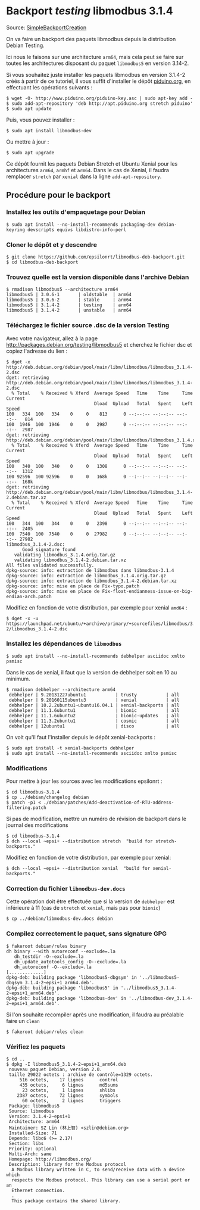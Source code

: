 # Backport _testing_ libmodbus 3.1.4

Source: [SimpleBackportCreation](https://wiki.debian.org/fr/SimpleBackportCreation)

On va faire un backport des paquets  libmodbus depuis la distribution Debian 
Testing.  

Ici nous le faisons sur une architecture `arm64`, mais cela peut se faire sur 
toutes les architectures disposant du paquet `libmodbus5` en version 3.14-2.

Si vous souhaitez juste installer les paquets libmodbus en version 3.1.4-2 créés à 
partir de ce tutoriel, il vous suffit d'installer le dépôt 
[piduino.org](http://apt.piduino.org), en effectuant les opérations suivants :

    $ wget -O- http://www.piduino.org/piduino-key.asc | sudo apt-key add -
    $ sudo add-apt-repository 'deb http://apt.piduino.org stretch piduino'
    $ sudo apt update

Puis, vous pouvez installer :

    $ sudo apt install libmodbus-dev

Ou mettre à jour :

    $ sudo apt upgrade

Ce dépôt fournit les paquets Debian Stretch et Ubuntu Xenial pour les 
architectures `arm64`, `armhf` et `arm64`. Dans le cas de Xenial, il faudra 
remplacer `stretch` par `xenial` dans la ligne `add-apt-repository`.

## Procédure pour le backport

### Installez les outils d'empaquetage pour Debian

    $ sudo apt install --no-install-recommends packaging-dev debian-keyring devscripts equivs libdistro-info-perl

### Cloner le dépôt et y descendre

    $ git clone https://github.com/epsilonrt/libmodbus-deb-backport.git
    $ cd libmodbus-deb-backport

### Trouvez quelle est la version disponible dans l'archive Debian

    $ rmadison libmodbus5 --architecture arm64
    libmodbus5 | 3.0.6-1       | oldstable  | arm64
    libmodbus5 | 3.0.6-2       | stable     | arm64
    libmodbus5 | 3.1.4-2       | testing    | arm64
    libmodbus5 | 3.1.4-2       | unstable   | arm64

### Téléchargez le fichier source .dsc de la version Testing

Avec votre navigateur, allez à la page http://packages.debian.org/testing/libmodbus5 
et cherchez le fichier dsc et copiez l'adresse du lien : 


    $ dget -x http://deb.debian.org/debian/pool/main/libm/libmodbus/libmodbus_3.1.4-2.dsc
    dget: retrieving http://deb.debian.org/debian/pool/main/libm/libmodbus/libmodbus_3.1.4-2.dsc
      % Total    % Received % Xferd  Average Speed   Time    Time     Time  Current
                                     Dload  Upload   Total   Spent    Left  Speed
    100   334  100   334    0     0    813      0 --:--:-- --:--:-- --:--:--   814
    100  1946  100  1946    0     0   2987      0 --:--:-- --:--:-- --:--:--  2987
    dget: retrieving http://deb.debian.org/debian/pool/main/libm/libmodbus/libmodbus_3.1.4.orig.tar.gz
      % Total    % Received % Xferd  Average Speed   Time    Time     Time  Current
                                     Dload  Upload   Total   Spent    Left  Speed
    100   340  100   340    0     0   1308      0 --:--:-- --:--:-- --:--:--  1312
    100 92596  100 92596    0     0   168k      0 --:--:-- --:--:-- --:--:--  168k
    dget: retrieving http://deb.debian.org/debian/pool/main/libm/libmodbus/libmodbus_3.1.4-2.debian.tar.xz
      % Total    % Received % Xferd  Average Speed   Time    Time     Time  Current
                                     Dload  Upload   Total   Spent    Left  Speed
    100   344  100   344    0     0   2398      0 --:--:-- --:--:-- --:--:--  2405
    100  7540  100  7540    0     0  27982      0 --:--:-- --:--:-- --:--:-- 27982
    libmodbus_3.1.4-2.dsc:
          Good signature found
       validating libmodbus_3.1.4.orig.tar.gz
       validating libmodbus_3.1.4-2.debian.tar.xz
    All files validated successfully.
    dpkg-source: info: extraction de libmodbus dans libmodbus-3.1.4
    dpkg-source: info: extraction de libmodbus_3.1.4.orig.tar.gz
    dpkg-source: info: extraction de libmodbus_3.1.4-2.debian.tar.xz
    dpkg-source: info: mise en place de Fix-typo.patch
    dpkg-source: info: mise en place de Fix-float-endianness-issue-on-big-endian-arch.patch

Modifiez en fonction de votre distribution, par exemple pour xenial `amd64` :

    $ dget -x -u https://launchpad.net/ubuntu/+archive/primary/+sourcefiles/libmodbus/3.1.4-2/libmodbus_3.1.4-2.dsc

### Installez les dépendances de `libmodbus`

    $ sudo apt install --no-install-recommends debhelper asciidoc xmlto psmisc

Dans le cas de xenial, il faut que la version de debhelper soit en 10 au 
minimum.

    $ rmadison debhelper --architecture arm64
     debhelper | 9.20131227ubuntu1           | trusty           | all
     debhelper | 9.20160115ubuntu3           | xenial           | all
     debhelper | 10.2.2ubuntu1~ubuntu16.04.1 | xenial-backports | all
     debhelper | 11.1.6ubuntu1               | bionic           | all
     debhelper | 11.1.6ubuntu2               | bionic-updates   | all
     debhelper | 11.3.2ubuntu1               | cosmic           | all
     debhelper | 12ubuntu1                   | disco            | all

On voit qu'il faut l'installer depuis le dépôt xenial-backports :

    $ sudo apt install -t xenial-backports debhelper
    $ sudo apt install --no-install-recommends asciidoc xmlto psmisc
    

### Modifications

Pour mettre à jour les sources avec les modifications epsilonrt :

    $ cd libmodbus-3.1.4
    $ cp ../debian/changelog debian
    $ patch -p1 < ./debian/patches/Add-deactivation-of-RTU-address-filtering.patch

Si pas de modification, mettre un numéro de révision de backport dans le journal des modifications

    $ cd libmodbus-3.1.4
    $ dch --local ~epsi+ --distribution stretch  "build for stretch-backports."

Modifiez en fonction de votre distribution, par exemple pour xenial:

    $ dch --local ~epsi+ --distribution xenial  "build for xenial-backports."


### Correction du fichier `libmodbus-dev.docs` 

Cette opération doit être effectuée que si la version de `debhelper` est 
inférieure à 11 (cas de `stretch` et `xenial`, mais pas pour `bionic`)

    $ cp ../debian/libmodbus-dev.docs debian

### Compilez correctement le paquet, sans signature GPG

    $ fakeroot debian/rules binary
    dh binary --with autoreconf --exclude=.la
       dh_testdir -O--exclude=.la
       dh_update_autotools_config -O--exclude=.la
       dh_autoreconf -O--exclude=.la
    [.............]
    dpkg-deb: building package 'libmodbus5-dbgsym' in '../libmodbus5-dbgsym_3.1.4-2~epsi+1_arm64.deb'.
    dpkg-deb: building package 'libmodbus5' in '../libmodbus5_3.1.4-2~epsi+1_arm64.deb'.
    dpkg-deb: building package 'libmodbus-dev' in '../libmodbus-dev_3.1.4-2~epsi+1_arm64.deb'.

Si l'on souhaite recompiler après une modification, il faudra au préalable faire un `clean`

    $ fakeroot debian/rules clean


### Vérifiez les paquets

    $ cd ..
    $ dpkg -I libmodbus5_3.1.4-2~epsi+1_arm64.deb 
     nouveau paquet Debian, version 2.0.
     taille 29022 octets : archive de contrôle=1329 octets.
         516 octets,    17 lignes      control              
         435 octets,     6 lignes      md5sums              
          23 octets,     1 lignes      shlibs               
        2387 octets,    72 lignes      symbols              
          60 octets,     2 lignes      triggers             
     Package: libmodbus5
     Source: libmodbus
     Version: 3.1.4-2~epsi+1
     Architecture: arm64
     Maintainer: SZ Lin (林上智) <szlin@debian.org>
     Installed-Size: 71
     Depends: libc6 (>= 2.17)
     Section: libs
     Priority: optional
     Multi-Arch: same
     Homepage: http://libmodbus.org/
     Description: library for the Modbus protocol
      A Modbus library written in C, to send/receive data with a device which
      respects the Modbus protocol. This library can use a serial port or an
      Ethernet connection.
      .
      This package contains the shared library.

